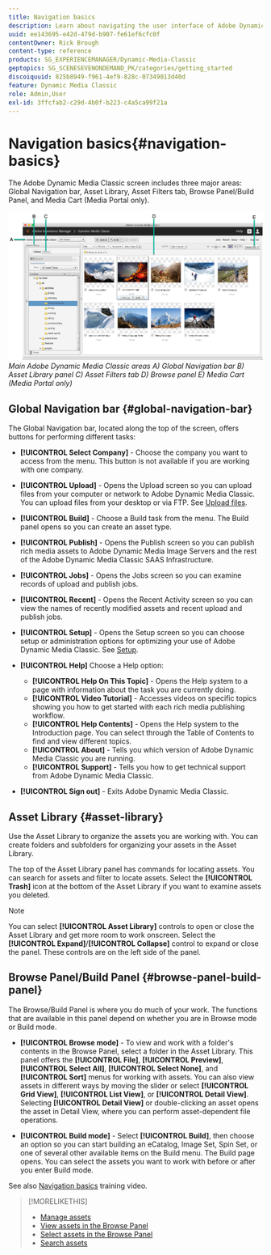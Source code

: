 ```yaml
---
title: Navigation basics
description: Learn about navigating the user interface of Adobe Dynamic Media Classic.
uuid: ee143695-e42d-479d-b907-fe61ef6cfc0f
contentOwner: Rick Brough
content-type: reference
products: SG_EXPERIENCEMANAGER/Dynamic-Media-Classic
geptopics: SG_SCENESEVENONDEMAND_PK/categories/getting_started
discoiquuid: 825b8949-f961-4ef9-828c-07349013d40d
feature: Dynamic Media Classic
role: Admin,User
exl-id: 3ffcfab2-c29d-4b0f-b223-c4a5ca99f21a
---
```

# Navigation basics{#navigation-basics}

The Adobe Dynamic Media Classic screen includes three major areas: Global Navigation bar, Asset Library, Asset Filters tab, Browse Panel/Build Panel, and Media Cart (Media Portal only).

![Navigation basics](/help/assets/gs_navigation_basics_popup_popup.png)
*Main Adobe Dynamic Media Classic areas*
*A) Global Navigation bar B) Asset Library panel C) Asset Filters tab D) Browse panel E) Media Cart (Media Portal only)*

## Global Navigation bar {#global-navigation-bar}

The Global Navigation bar, located along the top of the screen, offers buttons for performing different tasks:

* **[!UICONTROL Select Company]** - Choose the company you want to access from the menu. This button is not available if you are working with one company.

* **[!UICONTROL Upload]** - Opens the Upload screen so you can upload files from your computer or network to Adobe Dynamic Media Classic. You can upload files from your desktop or via FTP. See [Upload files](/help/uploading-files.md).

* **[!UICONTROL Build]** - Choose a Build task from the menu. The Build panel opens so you can create an asset type.

* **[!UICONTROL Publish]** - Opens the Publish screen so you can publish rich media assets to Adobe Dynamic Media Image Servers and the rest of the Adobe Dynamic Media Classic SAAS Infrastructure.

* **[!UICONTROL Jobs]** - Opens the Jobs screen so you can examine records of upload and publish jobs.

* **[!UICONTROL Recent]** - Opens the Recent Activity screen so you can view the names of recently modified assets and recent upload and publish jobs.

* **[!UICONTROL Setup]** - Opens the Setup screen so you can choose setup or administration options for optimizing your use of Adobe Dynamic Media Classic. See [Setup](/help/setup-basics.md).

* **[!UICONTROL Help]** Choose a Help option:

  * **[!UICONTROL Help On This Topic]** - Opens the Help system to a page with information about the task you are currently doing.
  * **[!UICONTROL Video Tutorial]** - Accesses videos on specific topics showing you how to get started with each rich media publishing workflow.
  * **[!UICONTROL Help Contents]** - Opens the Help system to the Introduction page. You can select through the Table of Contents to find and view different topics.
  * **[!UICONTROL About]** - Tells you which version of Adobe Dynamic Media Classic you are running.
  * **[!UICONTROL Support]** - Tells you how to get technical support from Adobe Dynamic Media Classic.

* **[!UICONTROL Sign out]** - Exits Adobe Dynamic Media Classic.

## Asset Library {#asset-library}

Use the Asset Library to organize the assets you are working with. You can create folders and subfolders for organizing your assets in the Asset Library.

The top of the Asset Library panel has commands for locating assets. You can search for assets and filter to locate assets. Select the **[!UICONTROL Trash]** icon at the bottom of the Asset Library if you want to examine assets you deleted.

>[!NOTE]
>
>You can select **[!UICONTROL Asset Library]** controls to open or close the Asset Library and get more room to work onscreen. Select the **[!UICONTROL Expand]**/**[!UICONTROL Collapse]** control to expand or close the panel. These controls are on the left side of the panel.

## Browse Panel/Build Panel {#browse-panel-build-panel}

The Browse/Build Panel is where you do much of your work. The functions that are available in this panel depend on whether you are in Browse mode or Build mode.

* **[!UICONTROL Browse mode]** - To view and work with a folder's contents in the Browse Panel, select a folder in the Asset Library. This panel offers the **[!UICONTROL File]**, **[!UICONTROL Preview]**, **[!UICONTROL Select All]**, **[!UICONTROL Select None]**, and **[!UICONTROL Sort]** menus for working with assets. You can also view assets in different ways by moving the slider or select **[!UICONTROL Grid View]**, **[!UICONTROL List View]**, or **[!UICONTROL Detail View]**. Selecting **[!UICONTROL Detail View]** or double-clicking an asset opens the asset in Detail View, where you can perform asset-dependent file operations.

* **[!UICONTROL Build mode]** - Select **[!UICONTROL Build]**, then choose an option so you can start building an eCatalog, Image Set, Spin Set, or one of several other available items on the Build menu. The Build page opens. You can select the assets you want to work with before or after you enter Build mode.

See also [Navigation basics](https://s7d5.scene7.com/s7viewers/html5/VideoViewer.html?videoserverurl=https://s7d5.scene7.com/is/content/&emailurl=https://s7d5.scene7.com/s7/emailFriend&serverUrl=https://s7d5.scene7.com/is/image/&config=Scene7SharedAssets/Universal_HTML5_Video&contenturl=https://s7d5.scene7.com/skins/&asset=S7tutorials/571_Navigation%20Basics_converted%20renamed_Getting%20Started-AVS) training video.

>[!MORELIKETHIS]
>
>* [Manage assets](about-managing-assets.md)
>* [View assets in the Browse Panel](viewing-assets-browse-panel.md#viewing_assets_in_the_browse_panel)
>* [Select assets in the Browse Panel](selecting-assets-browse-panel.md#selecting_assets_in_the_browse_panel)
>* [Search assets](searching-assets.md#searching_assets)
